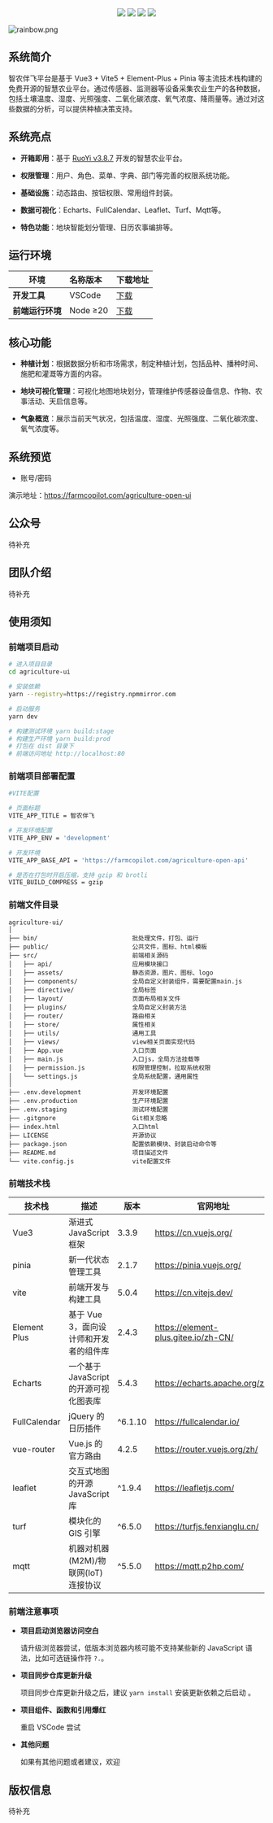 <div align="center">
    <img src="https://img.shields.io/badge/Vue-3.3.9-brightgreen.svg"/>
    <img src="https://img.shields.io/badge/Vite-5.0.4-green.svg"/>
    <img src="https://img.shields.io/badge/Element Plus-2.4.3-blue.svg"/>
    <img src="https://img.shields.io/badge/license-MIT-green.svg"/>
</div>

![](https://foruda.gitee.com/images/1708618984641188532/a7cca095_716974.png "rainbow.png")


## 系统简介

智农伴飞平台是基于 Vue3 + Vite5 + Element-Plus + Pinia 等主流技术栈构建的免费开源的智慧农业平台。通过传感器、监测器等设备采集农业生产的各种数据，包括土壤温度、湿度、光照强度、二氧化碳浓度、氧气浓度、降雨量等。通过对这些数据的分析，可以提供种植决策支持。


## 系统亮点

- **开箱即用**：基于 [RuoYi v3.8.7](https://github.com/yangzongzhuan/RuoYi-Vue3) 开发的智慧农业平台。

- **权限管理**：用户、角色、菜单、字典、部门等完善的权限系统功能。

- **基础设施**：动态路由、按钮权限、常用组件封装。

- **数据可视化**：Echarts、FullCalendar、Leaflet、Turf、Mqtt等。
  
- **特色功能**：地块智能划分管理、日历农事编排等。


## 运行环境

| 环境             | 名称版本 | 下载地址                                       |
| ---------------- | :------- | ---------------------------------------------- |
| **开发工具**     | VSCode   | [下载](https://code.visualstudio.com/Download) |
| **前端运行环境** | Node ≥20 | [下载](http://nodejs.cn/download)              |


## 核心功能

- **种植计划**：根据数据分析和市场需求，制定种植计划，包括品种、播种时间、施肥和灌溉等方面的内容。

- **地块可视化管理**：可视化地图地块划分，管理维护传感器设备信息、作物、农事活动、天启信息等。
  
- **气象概览**：展示当前天气状况，包括温度、湿度、光照强度、二氧化碳浓度、氧气浓度等。


## 系统预览

- 账号/密码

演示地址：https://farmcopilot.com/agriculture-open-ui


## 公众号

待补充

## 团队介绍

待补充

## 使用须知

### 前端项目启动

```bash
# 进入项目目录
cd agriculture-ui

# 安装依赖
yarn --registry=https://registry.npmmirror.com

# 启动服务
yarn dev

# 构建测试环境 yarn build:stage
# 构建生产环境 yarn build:prod
# 打包在 dist 目录下
# 前端访问地址 http://localhost:80
```

### 前端项目部署配置

```bash
#VITE配置

# 页面标题
VITE_APP_TITLE = 智农伴飞

# 开发环境配置
VITE_APP_ENV = 'development'

# 开发环境
VITE_APP_BASE_API = 'https://farmcopilot.com/agriculture-open-api'

# 是否在打包时开启压缩，支持 gzip 和 brotli
VITE_BUILD_COMPRESS = gzip

```

### 前端文件目录

``` 
agriculture-ui/
│
├── bin/                          批处理文件，打包、运行
├── public/                       公共文件，图标、html模板
├── src/                          前端相关源码
│   ├── api/                      应用模块接口
│   ├── assets/                   静态资源，图片、图标、logo
│   ├── components/               全局自定义封装组件，需要配置main.js
│   ├── directive/                全局标签
│   ├── layout/                   页面布局相关文件
│   ├── plugins/                  全局自定义封装方法
│   ├── router/                   路由相关
│   ├── store/                    属性相关
│   ├── utils/                    通用工具
│   ├── views/                    view相关页面实现代码
│   ├── App.vue                   入口页面
│   ├── main.js                   入口js，全局方法挂载等
│   ├── permission.js             权限管理控制，拉取系统权限
│   └── settings.js               全局系统配置，通用属性
│
├── .env.development              开发环境配置
├── .env.production               生产环境配置
├── .env.staging                  测试环境配置
├── .gitgnore                     Git相关忽略
├── index.html                    入口html
├── LICENSE                       开源协议
├── package.json                  配置依赖模块、封装启动命令等
├── README.md                     项目描述文件
└── vite.config.js                vite配置文件
```

### 前端技术栈

| 技术栈       | 描述                                   | 版本    | 官网地址                             |
| ------------ | -------------------------------------- | ------- | ------------------------------------ |
| Vue3         | 渐进式 JavaScript 框架                 | 3.3.9   | https://cn.vuejs.org/                |
| pinia        | 新一代状态管理工具                     | 2.1.7   | https://pinia.vuejs.org/             |
| vite         | 前端开发与构建工具                     | 5.0.4   | https://cn.vitejs.dev/               |
| Element Plus | 基于 Vue 3，面向设计师和开发者的组件库 | 2.4.3   | https://element-plus.gitee.io/zh-CN/ |
| Echarts      | 一个基于 JavaScript 的开源可视化图表库 | 5.4.3   | https://echarts.apache.org/zh/       |
| FullCalendar | jQuery 的日历插件                      | ^6.1.10 | https://fullcalendar.io/             |
| vue-router   | Vue.js 的官方路由                      | 4.2.5   | https://router.vuejs.org/zh/         |
| leaflet      | 交互式地图的开源 JavaScript 库         | ^1.9.4  | https://leafletjs.com/               |
| turf         | 模块化的 GIS 引擎                      | ^6.5.0  | https://turfjs.fenxianglu.cn/        |
| mqtt         | 机器对机器(M2M)/物联网(IoT)连接协议    | ^5.5.0  | https://mqtt.p2hp.com/               |


### 前端注意事项

- **项目启动浏览器访问空白**

  请升级浏览器尝试，低版本浏览器内核可能不支持某些新的 JavaScript 语法，比如可选链操作符 `?.`。

- **项目同步仓库更新升级**

  项目同步仓库更新升级之后，建议 `yarn install` 安装更新依赖之后启动 。

- **项目组件、函数和引用爆红**

	重启 VSCode 尝试

- **其他问题**

  如果有其他问题或者建议，欢迎
	<!-- [ISSUE](https://gitee.com/youlaiorg/vue3-element-admin/issues/new) -->




## 版权信息

待补充